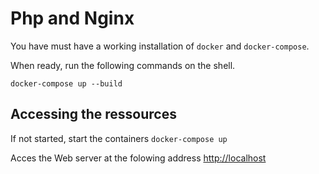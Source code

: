 # Php and Nginx

You have must have a working installation of `docker` and `docker-compose`.

When ready, run the following commands on the shell.

```
docker-compose up --build 
```

## Accessing the ressources 

If not started, start the containers `docker-compose up`

Acces the Web server at the folowing address [http://localhost](http://localhost)

